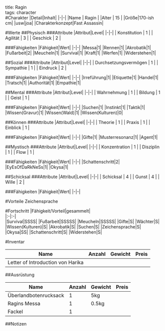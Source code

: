 title: Ragin  
tags: character  
#Charakter
|Detail|Inhalt|
|-|-|
|Name | Ragin |
|Alter | 15 |
|Größe|170-ish cm|
|usw|joa|
|Charakterkonzept|Fast Assassin|

#Werte
##Physisch
###Attribute
|Attribut|Level|
|-|-|
| Konstitution | 1 |
| Agilität | 3 |
| Geschick | 2 |

###Fähigkeiten
|Fähigkeit|Wert|
|-|-|
|Messa|1|
|Rennen|1|
|Akrobatik|1|
|Fußarbeit|2|
|Meucheln|1|
|Survival|1|
|Kraft|1|
|Werfen|1|
|Widerstehen|1|


##Sozial
###Attribute 
|Attribut|Level|
|-|-|
| Durchsetzungsvermögen | 1 |
| Sympathie | 1 |
| Eindruck | 2 |


###Fähigkeiten
|Fähigkeit|Wert|
|-|-|
|Irreführung|1|
|Etiquette|1|
|Handel|1|
|Tratsch|1|
|Authorität|1|
|Empathie|1|


##Mental
###Attribute 
|Attribut|Level|
|-|-|
| Wahrnehmung | 1 |
| Bildung | 1 |
| Geist | 1 |


###Fähigkeiten
|Fähigkeit|Wert|
|-|-|
|Suchen|1|
|Instinkt|1|
|Taktik|1|
|Wissen(Gravur)|1|
|Wissen(Wald)|1|
|Wissen(Kulturen)|0|


##Können
###Attribute 
|Attribut|Level|
|-|-|
| Theorie | 1 |
| Praxis | 1 |
| Einblick | 1 |


###Fähigkeiten
|Fähigkeit|Wert|
|-|-|
|Gifte|1|
|Musterresonanz|1|
|Agent|1|

##Mystisch
###Attribute 
|Attribut|Level|
|-|-|
| Konzentration | 1 |
| Disziplin | 1 |
| Flow | 1 |


###Fähigkeiten
|Fähigkeit|Wert|
|-|-|
|Schattenschritt|2|
|EyEsOfDaRkNeSs|1|
|Okysa|1|

##Schicksal
###Attribute 
|Attribut|Level|
|-|-|
| Schicksal | 4 |
| Gunst | 4 |
| Wille | 2 |

###Fähigkeiten
|Fähigkeit|Wert|
|-|-|

#Vorteile
Zeichensprache

#Fortschritt
|Fähigkeit/Vorteil|gesammelt|  
|:-|:-|  
|Survival|SSSS|
|Fußarbeit|SSSSS|
|Meucheln|SSSSS|
|Gifte|S|
|Wächter|S|
|Wissen(Kulturen)|S|
|Akrobatik|S|
|Suchen|S|
|Zeichensprache|S|
|Okysa|SS|
|Schattenschritt|S|
|Widerstehen|S|

#Inventar

|Name|Anzahl|Gewicht|Preis|
|---|---|---|---|
|Letter of Introduction von Harika||||

##Ausrüstung

|Name|Anzahl|Gewicht|Preis|
|---|---|---|---|
|Überlandbotenrucksack|1|5kg||
|Ragins Messa|1|0.5kg||
|Fackel|1|||

##Notizen

